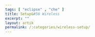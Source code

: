```yaml
---
tags: [ "eclipse" , "che" ]
title: Setup&#58 Wireless
excerpt: ""
layout: artik
permalink: /:categories/wireless-setup/
---
```

